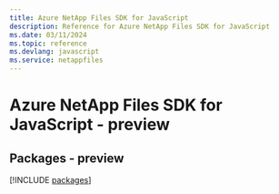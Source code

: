 ```yaml
---
title: Azure NetApp Files SDK for JavaScript
description: Reference for Azure NetApp Files SDK for JavaScript
ms.date: 03/11/2024
ms.topic: reference
ms.devlang: javascript
ms.service: netappfiles
---
```

# Azure NetApp Files SDK for JavaScript - preview
## Packages - preview
[!INCLUDE [packages](netapp-files-index.md)]